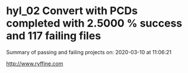 # hyl_02 Convert with PCDs completed with 2.5000 % success and 117 failing files

Summary of passing and failing projects on: 2020-03-10 at 11:06:21

http://www.ryffine.com

